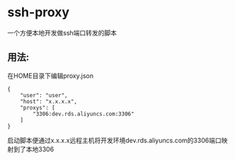 # ssh-proxy

一个方便本地开发做ssh端口转发的脚本

## 用法:

在HOME目录下编辑proxy.json
```
{
    "user": "user",
    "host": "x.x.x.x",
    "proxys": [
        "3306:dev.rds.aliyuncs.com:3306"
    ]
}
```
启动脚本便通过x.x.x.x远程主机将开发环境dev.rds.aliyuncs.com的3306端口映射到了本地3306